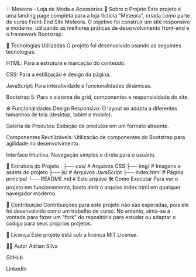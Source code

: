 ✨ Meteora - Loja de Moda e Acessórios
📖 Sobre o Projeto
Este projeto é uma landing page completa para a loja fictícia "Meteora", criada como parte do curso Front-End Site Meteora. O objetivo foi construir um site responsivo e moderno, utilizando as melhores práticas de desenvolvimento front-end e o framework Bootstrap.

🚀 Tecnologias Utilizadas
O projeto foi desenvolvido usando as seguintes tecnologias:

HTML: Para a estrutura e marcação do conteúdo.

CSS: Para a estilização e design da página.

JavaScript: Para interatividade e funcionalidades dinâmicas.

Bootstrap 5: Para o sistema de grid, componentes e responsividade do site.

⚙️ Funcionalidades
Design Responsivo: O layout se adapta a diferentes tamanhos de tela (desktop, tablet e mobile).

Galeria de Produtos: Exibição de produtos em um formato atraente.

Componentes Reutilizáveis: Utilização de componentes do Bootstrap para agilidade no desenvolvimento.

Interface Intuitiva: Navegação simples e direta para o usuário.

📂 Estrutura do Projeto
.
├── css/              # Arquivos CSS
├── img/              # Imagens e assets do projeto
├── js/               # Arquivos JavaScript
├── index.html        # Página principal
└── README.md         # Este arquivo
🛠️ Como Executar
Para ver o projeto em funcionamento, basta abrir o arquivo index.html em qualquer navegador moderno.

🤝 Contribuição
Contribuições para este projeto não são esperadas, pois ele foi desenvolvido como um trabalho de curso. No entanto, sinta-se à vontade para fazer um "fork" do repositório para estudar ou adaptar o código para seus próprios projetos.

📄 Licença
Este projeto está sob a licença MIT License.

👨‍💻 Autor
Adrian Silva

GitHub

LinkedIn
